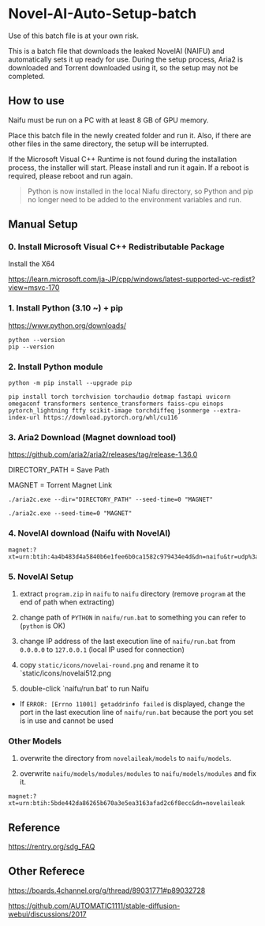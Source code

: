 # Novel-AI-Auto-Setup-batch

Use of this batch file is at your own risk.

This is a batch file that downloads the leaked NovelAI (NAIFU) and automatically sets it up ready for use.
During the setup process, Aria2 is downloaded and Torrent downloaded using it, so the setup may not be completed.

## How to use

Naifu must be run on a PC with at least 8 GB of GPU memory.

Place this batch file in the newly created folder and run it. Also, if there are other files in the same directory, the setup will be interrupted.

If the Microsoft Visual C++ Runtime is not found during the installation process, the installer will start. Please install and run it again.
If a reboot is required, please reboot and run again.

> Python is now installed in the local Niafu directory, so Python and pip no longer need to be added to the environment variables and run.

## Manual Setup

### 0. Install Microsoft Visual C++ Redistributable Package

Install the X64

https://learn.microsoft.com/ja-JP/cpp/windows/latest-supported-vc-redist?view=msvc-170

### 1. Install Python (3.10 ~) + pip

https://www.python.org/downloads/

```
python --version 
pip --version
```

### 2. Install Python module

```
python -m pip install --upgrade pip

pip install torch torchvision torchaudio dotmap fastapi uvicorn omegaconf transformers sentence_transformers faiss-cpu einops pytorch_lightning ftfy scikit-image torchdiffeq jsonmerge --extra-index-url https://download.pytorch.org/whl/cu116
```

### 3. Aria2 Download (Magnet download tool)

https://github.com/aria2/aria2/releases/tag/release-1.36.0

DIRECTORY_PATH = Save Path

MAGNET = Torrent Magnet Link

```
./aria2c.exe --dir="DIRECTORY_PATH" --seed-time=0 "MAGNET"

./aria2c.exe --seed-time=0 "MAGNET"
```

### 4. NovelAI download (Naifu with NovelAI)

```
magnet:?xt=urn:btih:4a4b483d4a5840b6e1fee6b0ca1582c979434e4d&dn=naifu&tr=udp%3a%2f%2ftracker.opentrackr.org%3a1337%2fannounce
```

### 5. NovelAI Setup

1. extract `program.zip` in `naifu` to `naifu` directory (remove `program` at the end of path when extracting)

2. change path of `PYTHON` in `naifu/run.bat` to something you can refer to (`python` is OK)

3. change IP address of the last execution line of `naifu/run.bat` from `0.0.0.0` to `127.0.0.1` (local IP used for connection)

4. copy `static/icons/novelai-round.png` and rename it to `static/icons/novelai512.png

5. double-click `naifu/run.bat' to run Naifu

- If `ERROR: [Errno 11001] getaddrinfo failed` is displayed, change the port in the last execution line of `naifu/run.bat` because the port you set is in use and cannot be used

### Other Models 

1. overwrite the directory from `novelaileak/models` to `naifu/models`.

2. overwrite `naifu/models/modules/modules` to `naifu/models/modules` and fix it.

```
magnet:?xt=urn:btih:5bde442da86265b670a3e5ea3163afad2c6f8ecc&dn=novelaileak
```

## Reference

https://rentry.org/sdg_FAQ

## Other Referece

https://boards.4channel.org/g/thread/89031771#p89032728

https://github.com/AUTOMATIC1111/stable-diffusion-webui/discussions/2017
